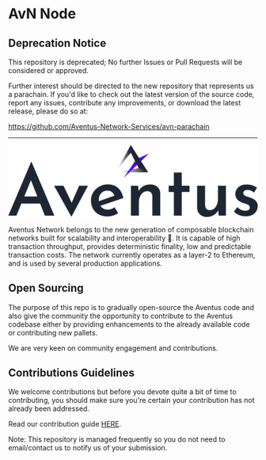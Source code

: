 # AvN Node

## Deprecation Notice

This repository is deprecated; No further Issues or Pull Requests will be considered or approved.

Further interest should be directed to the new repository that represents us a parachain. If you'd like to check out the latest version of the source code, report any issues, contribute any improvements, or download the latest release, please do so at:

<https://github.com/Aventus-Network-Services/avn-parachain>

---


![image](./extras/aventus.jpg)

Aventus Network belongs to the new generation of composable blockchain networks built for scalability and interoperability 🚀. It is capable of high transaction throughput, provides deterministic finality, low and predictable transaction costs. The network currently operates as a layer-2 to Ethereum, and is used by several production applications.

## Open Sourcing

The purpose of this repo is to gradually open-source the Aventus code and also give the community the opportunity to contribute to the Aventus codebase either by providing enhancements to the already available code or contributing new pallets.

We are very keen on community engagement and contributions.

## Contributions Guidelines

We welcome contributions but before you devote quite a bit of time to contributing, you should make sure you're certain your contribution has not already been addressed.

Read our contribution guide [HERE](./CONTRIBUTING.adoc).

Note: This repository is managed frequently so you do not need to email/contact us to notify us of your submission.
